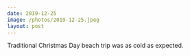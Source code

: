 ```yaml
---
date: 2019-12-25
image: /photos/2019-12-25.jpeg
layout: post
---
```


Traditional Christmas Day beach trip was as cold as expected.
